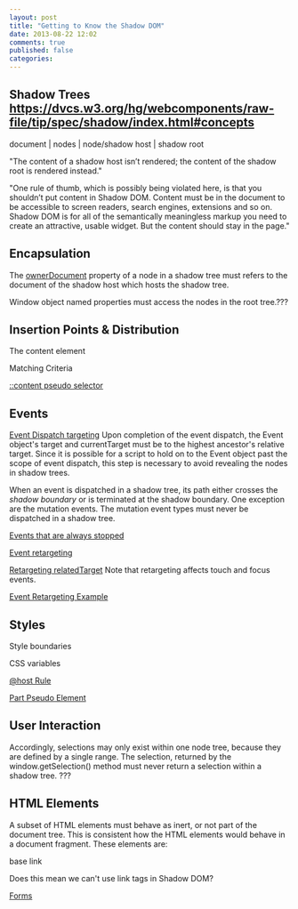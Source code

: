 ```yaml
---
layout: post
title: "Getting to Know the Shadow DOM"
date: 2013-08-22 12:02
comments: true
published: false
categories: 
---
```


## Shadow Trees https://dvcs.w3.org/hg/webcomponents/raw-file/tip/spec/shadow/index.html#concepts
document
|
nodes
|
node/shadow host
|
shadow root

"The content of a shadow host isn’t rendered; the content of the shadow root is rendered instead."

"One rule of thumb, which is possibly being violated here, is that you shouldn’t put content in Shadow DOM. Content must be in the document to be accessible to screen readers, search engines, extensions and so on. Shadow DOM is for all of the semantically meaningless markup you need to create an attractive, usable widget. But the content should stay in the page."

## Encapsulation

The [ownerDocument](http://www.w3.org/TR/domcore/#dom-node-ownerdocument) property of a node in a shadow tree must refers to the document of the shadow host which hosts the shadow tree.

Window object named properties must access the nodes in the root tree.???

## Insertion Points & Distribution

The content element

Matching Criteria

[::content pseudo selector](https://dvcs.w3.org/hg/webcomponents/raw-file/tip/spec/shadow/index.html#content-pseudo-element)

## Events

[Event Dispatch targeting](https://dvcs.w3.org/hg/webcomponents/raw-file/tip/spec/shadow/index.html#event-retargeting) Upon completion of the event dispatch, the Event object's target and currentTarget must be to the highest ancestor's relative target. Since it is possible for a script to hold on to the Event object past the scope of event dispatch, this step is necessary to avoid revealing the nodes in shadow trees.

When an event is dispatched in a shadow tree, its path either crosses the *shadow boundary* or is terminated at the shadow boundary. One exception are the mutation events. The mutation event types must never be dispatched in a shadow tree.

[Events that are always stopped](https://dvcs.w3.org/hg/webcomponents/raw-file/tip/spec/shadow/index.html#events-that-are-always-stopped)

[Event retargeting](https://dvcs.w3.org/hg/webcomponents/raw-file/tip/spec/shadow/index.html#event-retargeting)

[Retargeting relatedTarget](https://dvcs.w3.org/hg/webcomponents/raw-file/tip/spec/shadow/index.html#retargeting-related-target) Note that retargeting affects touch and focus events.

[Event Retargeting Example](https://dvcs.w3.org/hg/webcomponents/raw-file/tip/spec/shadow/index.html#event-retargeting-example)

## Styles

Style boundaries

CSS variables

[@host Rule](https://dvcs.w3.org/hg/webcomponents/raw-file/tip/spec/shadow/index.html#host-at-rule)

[Part Pseudo Element](https://dvcs.w3.org/hg/webcomponents/raw-file/tip/spec/shadow/index.html#part-pseudo-element)

## User Interaction

Accordingly, selections may only exist within one node tree, because they are defined by a single range. The selection, returned by the window.getSelection() method must never return a selection within a shadow tree. ???

## HTML Elements

A subset of HTML elements must behave as inert, or not part of the document tree. This is consistent how the HTML elements would behave in a document fragment. These elements are:

base
link

Does this mean we can't use link tags in Shadow DOM?

[Forms](https://dvcs.w3.org/hg/webcomponents/raw-file/tip/spec/shadow/index.html#html-forms)